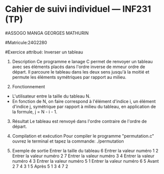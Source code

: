 Cahier de suivi individuel — INF231 (TP)
===============================================

#ASSOGO MANGA GEORGES MATHURIN <br>

#Matricule:24G2280 <br>

#Exercice attribué: Inverser un tableau <br>

1. Description
Ce programme e lanage C permet de renvoyer un tableau avec ses éléments placés dans l'ordre inverse de mmeur ordre de départ. Il parcoure le tableau dans les deux sens jusqu'à la moitié et permute les éléments symétriques par rapport au milieu.

2. Fonctionnement
 - L'utilisateur entre la taille du tableau N.
 - En fonction de N, on faire correspond à l'élément d'indice i, un élément d'indice j, symétrique par rapport à milieu du tableau, en application de la formule, j = N - i - 1.

3. Résultat
  Le tableau est renvoyé dans l'ordre contraire de l'ordre de départ.

4. Compilation et exécution
 Pour compiler le programme "permutation.c" ouvrez le terminal et tapez la commande: ./permutation

5. Exemple de sortie
Entrer la taille du tableau
6
Entrer la valeur numéro 1
2
Entrer la valeur numéro 2
7
Entrer la valeur numéro 3
4
Entrer la valeur numéro 4
3
Entrer la valeur numéro 5
1
Entrer la valeur numéro 6
5
Avant
2 7 4 3 1 5
Après
5 1 3 4 7 2